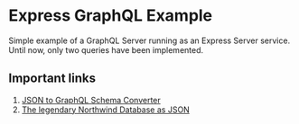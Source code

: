 # Express GraphQL Example

Simple example of a GraphQL Server running as an Express Server service.
Until now, only two queries have been implemented.

## Important links

1. [JSON to GraphQL Schema Converter](https://walmartlabs.github.io/json-to-simple-graphql-schema/)
1. [The legendary Northwind Database as JSON](https://github.com/graphql-compose/graphql-compose-examples/tree/master/examples/northwind/data/json)
